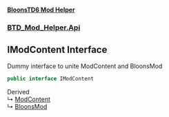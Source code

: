 #### [BloonsTD6 Mod Helper](index.md 'index')
### [BTD_Mod_Helper.Api](index.md#BTD_Mod_Helper.Api 'BTD_Mod_Helper.Api')

## IModContent Interface

Dummy interface to unite ModContent and BloonsMod

```csharp
public interface IModContent
```

Derived  
&#8627; [ModContent](BTD_Mod_Helper.Api.ModContent.md 'BTD_Mod_Helper.Api.ModContent')  
&#8627; [BloonsMod](BTD_Mod_Helper.BloonsMod.md 'BTD_Mod_Helper.BloonsMod')